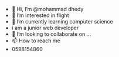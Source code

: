 - 👋 Hi, I’m @mohammad dhedy
- 👀 I’m interested in flight
- 🌱 I’m currently learning computer science
- i am a junior web developer
- 💞️ I’m looking to collaborate on ...
- 📫 How to reach me
- 0598154860

<!---
mohammad2004dhedy/mohammad2004dhedy is a ✨ special ✨ repository because its `README.md` (this file) appears on your GitHub profile.
You can click the Preview link to take a look at your changes.
--->
